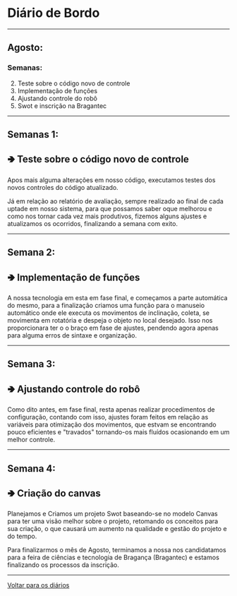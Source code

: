 # Diário de Bordo

---
## Agosto:
### Semanas:
2. Teste sobre o código novo de controle
3. Implementação de funções
4. Ajustando controle do robô
5. Swot e inscrição na Bragantec    


---
## Semanas 1:
<h2>&#129154 Teste sobre o código novo de controle</h2>

Apos mais alguma alterações em nosso código, executamos testes dos novos controles do código atualizado. 


Já em relação ao relatório de avaliação, sempre realizado ao final de cada uptade em nosso sistema, para que possamos saber oque melhorou e como nos tornar cada vez mais produtivos, fizemos alguns ajustes e atualizamos os ocorridos, finalizando a semana com exito.

---
## Semana 2:
<h2>&#129154 Implementação de funções</h2>

A nossa tecnologia em esta em fase final, e começamos a parte automática do mesmo, para a finalização criamos uma função para o manuseio automático onde ele executa os movimentos de inclinação, coleta, se movimenta em rotatória e despeja o objeto no local desejado.
Isso nos proporcionara ter o o braço em fase de ajustes, pendendo agora apenas para alguma erros de sintaxe e organização.

---
## Semana 3:
<h2>&#129154 Ajustando controle do robô</h2>

Como dito antes, em fase final, resta apenas realizar procedimentos de configuração, contando com isso, ajustes foram feitos em relação as variáveis para otimização dos movimentos, que estvam se encontrando pouco eficientes e "travados" tornando-os mais fluídos  ocasionando em um melhor controle.

---
## Semana 4:
<h2>&#129154 Criação do canvas</h2>

Planejamos e Criamos um  projeto Swot baseando-se no modelo Canvas para ter uma visão melhor sobre o projeto, retomando os conceitos para sua criação, o que causará um aumento na qualidade e gestão do projeto e do tempo.

Para finalizarmos o mês de Agosto, terminamos a nossa nos candidatamos para a feira de ciências e tecnologia de Bragança (Bragantec) e estamos finalizando os processos da inscrição.    

---

[Voltar para os diários](./menu_diario.md)
